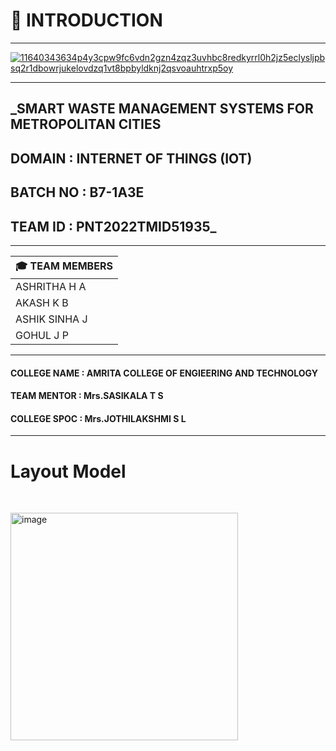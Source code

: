 # :crystal_ball: INTRODUCTION
-----------------------------------------------------------------------------------------------------------------------------------------------------------------------
[![11640343634p4y3cpw9fc6vdn2gzn4zqz3uvhbc8redkyrrl0h2jz5eclysljpbsq2r1dbowrjukelovdzq1vt8bpbyldknj2qsvoauhtrxp5oy](https://user-images.githubusercontent.com/101011054/202830614-057eb23f-cbfb-4f13-8df0-5215d3666b65.png)](https://www.youtube.com/watch?v=qPJWVnoepYM)

-----------------------------------------------------------------------------------------------------------------------------------------------------------------------
## _SMART WASTE MANAGEMENT SYSTEMS FOR METROPOLITAN CITIES
## DOMAIN : INTERNET OF THINGS (IOT)
## BATCH NO : B7-1A3E 
## TEAM ID : PNT2022TMID51935_

-----------------------------------------------------------------------------------------------------------------------------------------------------------------------

 | :mortar_board:  TEAM MEMBERS  |                                                              
 |-------------------------------|                               
 |         ASHRITHA H A          |                                
 |         AKASH K B             |
 |         ASHIK SINHA J         |
 |         GOHUL J P             |
 
---------------------------------------------------------------------------------------------------------------------------------------------------------------------   
  
 #### COLLEGE NAME : AMRITA COLLEGE OF ENGIEERING AND TECHNOLOGY  
 #### TEAM MENTOR : Mrs.SASIKALA T S                              
 #### COLLEGE SPOC : Mrs.JOTHILAKSHMI S L                       
 
----------------------------------------------------------------------------------------------------------------------------------------------------------------------  
  # Layout Model
   
<p>&nbsp;</p>

<img width="364" alt="image" src="https://user-images.githubusercontent.com/101011054/200350245-817ac2e1-5a99-403b-a0fa-189e0e78be7e.png">

